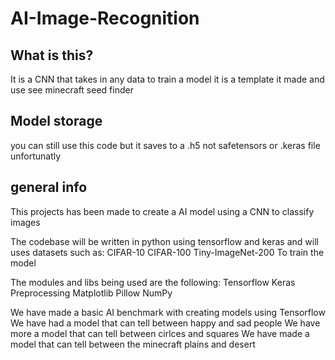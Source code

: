 # AI-Image-Recognition
## What is this?
It is a CNN that takes in any data to train a model it is a template it made and use see minecraft seed finder

## Model storage
you can still use this code but it saves to a .h5 not safetensors or .keras file unfortunatly
## general info
This projects has been made to create a AI model using a CNN to classify images 

The codebase will be written in python using tensorflow and keras and will uses datasets such as:
  CIFAR-10
  CIFAR-100
  Tiny-ImageNet-200
To train the model


The modules and libs being used are the following:
  Tensorflow
  Keras
  Preprocessing
  Matplotlib
  Pillow
  NumPy



We have made a basic AI benchmark with creating models using Tensorflow
We have had a model that can tell between happy and sad people
We have more a model that can tell between cirlces and squares
We have made a model that can tell between the minecraft plains and desert


